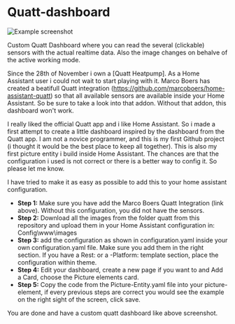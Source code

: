 # Quatt-dashboard
![Example screenshot](https://github.com/jee67/Quatt-dashboard/blob/main/example.png)

Custom Quatt Dashboard where you can read the several (clickable) sensors with the actual realtime data. Also the image changes on behalve of the active working mode.

Since the 28th of November i own a [Quatt Heatpump]. As a Home Assistant user i could not wait to start playing with it. 
Marco Boers has created a beatifull Quatt integration (https://github.com/marcoboers/home-assistant-quatt) so that all available sensors are available inside your Home Assistant. So be sure to take a look into that addon. Without that addon, this dashboard won't work.

I really liked the official Quatt app and i like Home Assistant. So i made a first attempt to create a little dashboard inspired by the dashboard from the Quatt app. I am not a novice programmer, and this is my first Github project (i thought it would be the best place to keep all together). This is also my first picture entity i build inside Home Assistant. The chances are that the configuration i used is not correct or there is a better way to config it. So please let me know.

I have tried to make it as easy as possible to add this to your home assistant configuration.

- **Step 1:** Make sure you have add the Marco Boers Quatt Integration (link above). Without this configuration, you did not have the sensors.
- **Step 2:** Download all the images from the folder quatt from this repository and upload them in your Home Assistant configuration in:
Config\www\images
- **Step 3:** add the configuration as shown in configuration.yaml inside your own configuration.yaml file. Make sure you add them in the right section. If you have a Rest: or a -Platform: template section, place the configuration within theme.
- **Step 4:** Edit your dashboard, create a new page if you want to and Add a Card, choose the Picture elements card.
- **Step 5:** Copy the code from the Picture-Entity.yaml file into your picture-element, if every previous steps are correct you would see the example on the right sight of the screen, click save.

You are done and have a custom quatt dashboard like above screenshot.
